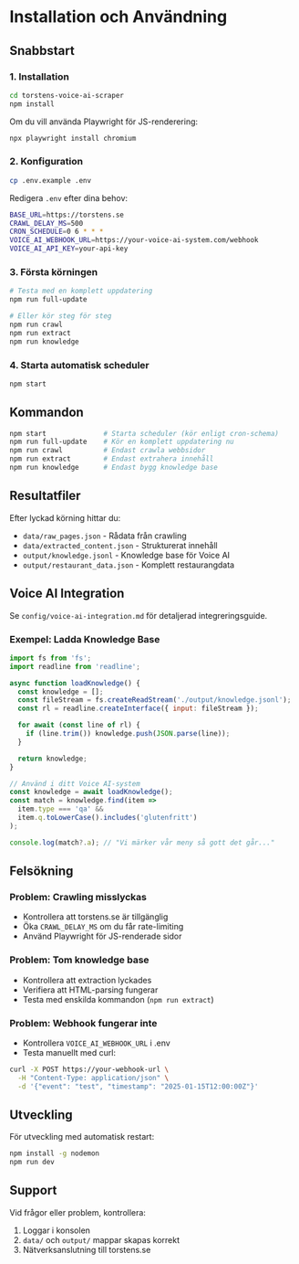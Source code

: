 # Installation och Användning

## Snabbstart

### 1. Installation

```bash
cd torstens-voice-ai-scraper
npm install
```

Om du vill använda Playwright för JS-renderering:
```bash
npx playwright install chromium
```

### 2. Konfiguration

```bash
cp .env.example .env
```

Redigera `.env` efter dina behov:
```bash
BASE_URL=https://torstens.se
CRAWL_DELAY_MS=500
CRON_SCHEDULE=0 6 * * *
VOICE_AI_WEBHOOK_URL=https://your-voice-ai-system.com/webhook
VOICE_AI_API_KEY=your-api-key
```

### 3. Första körningen

```bash
# Testa med en komplett uppdatering
npm run full-update

# Eller kör steg för steg
npm run crawl
npm run extract
npm run knowledge
```

### 4. Starta automatisk scheduler

```bash
npm start
```

## Kommandon

```bash
npm start              # Starta scheduler (kör enligt cron-schema)
npm run full-update    # Kör en komplett uppdatering nu
npm run crawl          # Endast crawla webbsidor
npm run extract        # Endast extrahera innehåll
npm run knowledge      # Endast bygg knowledge base
```

## Resultatfiler

Efter lyckad körning hittar du:

- `data/raw_pages.json` - Rådata från crawling
- `data/extracted_content.json` - Strukturerat innehåll
- `output/knowledge.jsonl` - Knowledge base för Voice AI
- `output/restaurant_data.json` - Komplett restaurangdata

## Voice AI Integration

Se `config/voice-ai-integration.md` för detaljerad integreringsguide.

### Exempel: Ladda Knowledge Base

```javascript
import fs from 'fs';
import readline from 'readline';

async function loadKnowledge() {
  const knowledge = [];
  const fileStream = fs.createReadStream('./output/knowledge.jsonl');
  const rl = readline.createInterface({ input: fileStream });

  for await (const line of rl) {
    if (line.trim()) knowledge.push(JSON.parse(line));
  }

  return knowledge;
}

// Använd i ditt Voice AI-system
const knowledge = await loadKnowledge();
const match = knowledge.find(item =>
  item.type === 'qa' &&
  item.q.toLowerCase().includes('glutenfritt')
);

console.log(match?.a); // "Vi märker vår meny så gott det går..."
```

## Felsökning

### Problem: Crawling misslyckas

- Kontrollera att torstens.se är tillgänglig
- Öka `CRAWL_DELAY_MS` om du får rate-limiting
- Använd Playwright för JS-renderade sidor

### Problem: Tom knowledge base

- Kontrollera att extraction lyckades
- Verifiera att HTML-parsing fungerar
- Testa med enskilda kommandon (`npm run extract`)

### Problem: Webhook fungerar inte

- Kontrollera `VOICE_AI_WEBHOOK_URL` i .env
- Testa manuellt med curl:

```bash
curl -X POST https://your-webhook-url \
  -H "Content-Type: application/json" \
  -d '{"event": "test", "timestamp": "2025-01-15T12:00:00Z"}'
```

## Utveckling

För utveckling med automatisk restart:
```bash
npm install -g nodemon
npm run dev
```

## Support

Vid frågor eller problem, kontrollera:
1. Loggar i konsolen
2. `data/` och `output/` mappar skapas korrekt
3. Nätverksanslutning till torstens.se